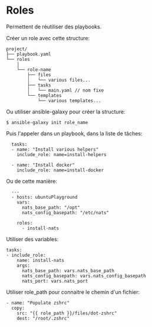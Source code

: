# Roles

Permettent de réutiliser des playbooks.

Créer un role avec cette structure:
    
    project/
    ├── playbook.yaml
    └── roles
        │   
        └── role-name
            ├── files
            │   └── various files...    
            ├── tasks
            │   └── main.yaml // nom fixe 
            └── templates
                └── various templates...

Ou utiliser ansible-galaxy pour créer la structure:

    $ ansible-galaxy init role_name
                
Puis l'appeler dans un playbook, dans la liste de tâches:

      tasks:
      - name: "Install various helpers"
        include_role: name=install-helpers
    
      - name: "Install docker"
        include_role: name=install-docker
        
Ou de cette manière:        
              
      ---
      - hosts: ubuntuPlayground
        vars:
          nats_base_path: "/opt"
          nats_config_basepath: "/etc/nats"
      
        roles:
          - install-nats
              
Utiliser des variables:

    tasks:
    - include_role:
        name: install-nats
        args:
          nats_base_path: vars.nats_base_path
          nats_config_basepath: vars.nats_config_basepath
          nats_port: vars.nats_port
              
                      
Utiliser role_path pour connaitre le chemin d'un fichier:

    - name: "Populate zshrc"
      copy:
        src: "{{ role_path }}/files/dot-zshrc"
        dest: "/root/.zshrc"
            